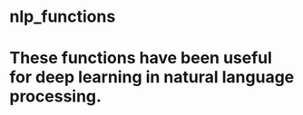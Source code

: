 # nlp_functions

# These functions have been useful for deep learning in natural language processing.
